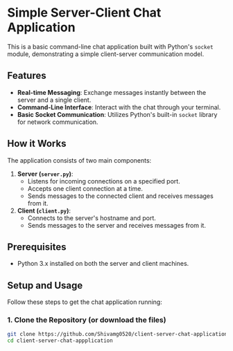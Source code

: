 # Simple Server-Client Chat Application

This is a basic command-line chat application built with Python's `socket` module, demonstrating a simple client-server communication model.

## Features

* **Real-time Messaging**: Exchange messages instantly between the server and a single client.
* **Command-Line Interface**: Interact with the chat through your terminal.
* **Basic Socket Communication**: Utilizes Python's built-in `socket` library for network communication.

## How it Works

The application consists of two main components:

1.  **Server (`server.py`)**:
    * Listens for incoming connections on a specified port.
    * Accepts one client connection at a time.
    * Sends messages to the connected client and receives messages from it.
2.  **Client (`client.py`)**:
    * Connects to the server's hostname and port.
    * Sends messages to the server and receives messages from it.

## Prerequisites

* Python 3.x installed on both the server and client machines.

## Setup and Usage

Follow these steps to get the chat application running:

### 1. Clone the Repository (or download the files)

```bash
git clone https://github.com/Shivamg0520/client-server-chat-application.git
cd client-server-chat-appplication
